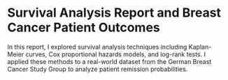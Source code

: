 # Survival Analysis Report and Breast Cancer Patient Outcomes

In this report, I explored survival analysis techniques including Kaplan-Meier curves, Cox proportional hazards models, and log-rank tests.
I applied these methods to a real-world dataset from the German Breast Cancer Study Group to analyze patient remission probabilities.
